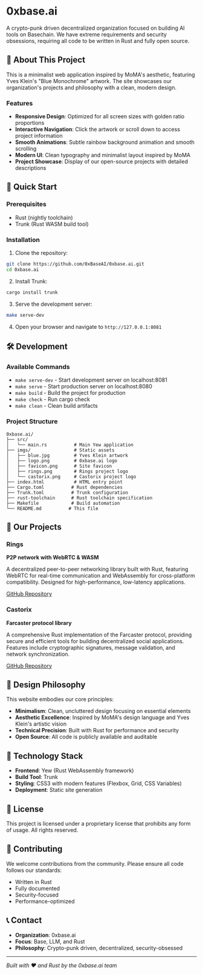 # 0xbase.ai

A crypto-punk driven decentralized organization focused on building AI tools on Basechain. We have extreme requirements and security obsessions, requiring all code to be written in Rust and fully open source.

## 🎨 About This Project

This is a minimalist web application inspired by MoMA's aesthetic, featuring Yves Klein's "Blue Monochrome" artwork. The site showcases our organization's projects and philosophy with a clean, modern design.

### Features

- **Responsive Design**: Optimized for all screen sizes with golden ratio proportions
- **Interactive Navigation**: Click the artwork or scroll down to access project information
- **Smooth Animations**: Subtle rainbow background animation and smooth scrolling
- **Modern UI**: Clean typography and minimalist layout inspired by MoMA
- **Project Showcase**: Display of our open-source projects with detailed descriptions

## 🚀 Quick Start

### Prerequisites

- Rust (nightly toolchain)
- Trunk (Rust WASM build tool)

### Installation

1. Clone the repository:
```bash
git clone https://github.com/0xBaseAI/0xbase.ai.git
cd 0xbase.ai
```

2. Install Trunk:
```bash
cargo install trunk
```

3. Serve the development server:
```bash
make serve-dev
```

4. Open your browser and navigate to `http://127.0.0.1:8081`

## 🛠️ Development

### Available Commands

- `make serve-dev` - Start development server on localhost:8081
- `make serve` - Start production server on localhost:8080
- `make build` - Build the project for production
- `make check` - Run cargo check
- `make clean` - Clean build artifacts

### Project Structure

```
0xbase.ai/
├── src/
│   └── main.rs          # Main Yew application
├── imgs/                # Static assets
│   ├── blue.jpg         # Yves Klein artwork
│   ├── logo.png         # 0xbase.ai logo
│   ├── favicon.png      # Site favicon
│   ├── rings.png        # Rings project logo
│   └── castorix.png     # Castorix project logo
├── index.html           # HTML entry point
├── Cargo.toml          # Rust dependencies
├── Trunk.toml          # Trunk configuration
├── rust-toolchain      # Rust toolchain specification
├── Makefile            # Build automation
└── README.md          # This file
```

## 🎯 Our Projects

### Rings
**P2P network with WebRTC & WASM**

A decentralized peer-to-peer networking library built with Rust, featuring WebRTC for real-time communication and WebAssembly for cross-platform compatibility. Designed for high-performance, low-latency applications.

[GitHub Repository](https://github.com/0xBaseAI/rings)

### Castorix
**Farcaster protocol library**

A comprehensive Rust implementation of the Farcaster protocol, providing secure and efficient tools for building decentralized social applications. Features include cryptographic signatures, message validation, and network synchronization.

[GitHub Repository](https://github.com/0xBaseAI/castorix)

## 🎨 Design Philosophy

This website embodies our core principles:

- **Minimalism**: Clean, uncluttered design focusing on essential elements
- **Aesthetic Excellence**: Inspired by MoMA's design language and Yves Klein's artistic vision
- **Technical Precision**: Built with Rust for performance and security
- **Open Source**: All code is publicly available and auditable

## 🔧 Technology Stack

- **Frontend**: Yew (Rust WebAssembly framework)
- **Build Tool**: Trunk
- **Styling**: CSS3 with modern features (Flexbox, Grid, CSS Variables)
- **Deployment**: Static site generation

## 📝 License

This project is licensed under a proprietary license that prohibits any form of usage. All rights reserved.

## 🤝 Contributing

We welcome contributions from the community. Please ensure all code follows our standards:

- Written in Rust
- Fully documented
- Security-focused
- Performance-optimized

## 📞 Contact

- **Organization**: 0xbase.ai
- **Focus**: Base, LLM, and Rust
- **Philosophy**: Crypto-punk driven, decentralized, security-obsessed

---

*Built with ❤️ and Rust by the 0xbase.ai team*